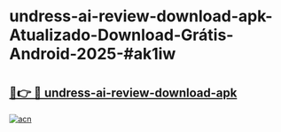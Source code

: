 # undress-ai-review-download-apk-Atualizado-Download-Grátis-Android-2025-#ak1iw

# <h2><a href="https://ainizakaria.my?title=undress-ai-review-download-apk&ref=24M">🔗👉 🔴 undress-ai-review-download-apk</a></h2>

[![acn](https://github.com/user-attachments/assets/0f9c940e-d8b0-45ae-aac7-cd30a18b3e1c)](https://ainizakaria.my?title=undress-ai-review-download-apk&ref=24M)

